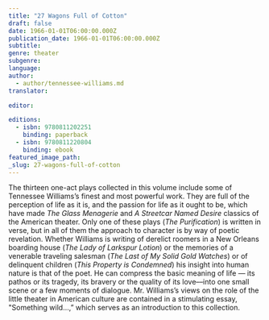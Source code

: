 ```yaml
---
title: "27 Wagons Full of Cotton"
draft: false
date: 1966-01-01T06:00:00.000Z
publication_date: 1966-01-01T06:00:00.000Z
subtitle:
genre: theater
subgenre:
language:
author:
  - author/tennessee-williams.md
translator:

editor:

editions:
  - isbn: 9780811202251
    binding: paperback
  - isbn: 9780811220804
    binding: ebook
featured_image_path:
_slug: 27-wagons-full-of-cotton
---
```


The thirteen one-act plays collected in this volume include some of Tennessee Williams’s finest and most powerful work. They are full of the perception of life as it is, and the passion for life as it ought to be, which have made _The Glass Menagerie_ and _A Streetcar Named Desire_ classics of the American theater. Only one of these plays (_The Purification_) is written in verse, but in all of them the approach to character is by way of poetic revelation. Whether Williams is writing of derelict roomers in a New Orleans boarding house (_The Lady of Larkspur Lotion_) or the memories of a venerable traveling salesman (_The Last of My Solid Gold Watches_) or of delinquent children (_This Property is Condemned_) his insight into human nature is that of the poet. He can compress the basic meaning of life — its pathos or its tragedy, its bravery or the quality of its love––into one small scene or a few moments of dialogue. Mr. Williams’s views on the role of the little theater in American culture are contained in a stimulating essay, "Something wild…,” which serves as an introduction to this collection.

